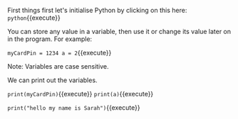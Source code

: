 First things first let's initialise Python by clicking on this here: `python`{{execute}}

You can store any value in a variable, then use it or change its value later on in the program. For example:

`myCardPin = 1234
a = 2`{{execute}}

Note: Variables are case sensitive.

We can print out the variables.

`print(myCardPin)`{{execute}}
`print(a)`{{execute}}

`print("hello my name is Sarah")`{{execute}}